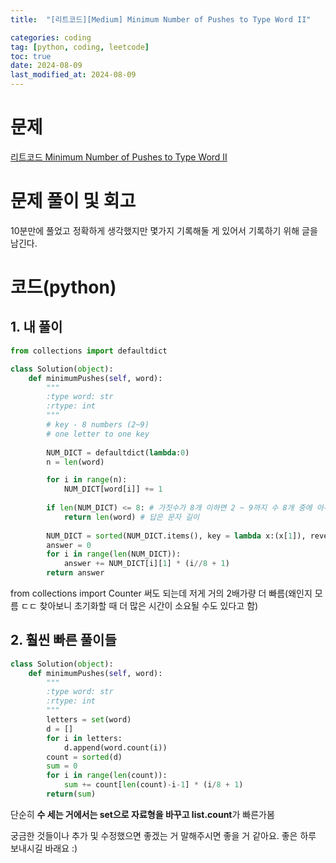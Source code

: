 ```yaml
---
title:  "[리트코드][Medium] Minimum Number of Pushes to Type Word II" 

categories: coding
tag: [python, coding, leetcode]
toc: true
date: 2024-08-09
last_modified_at: 2024-08-09
---
```



# 문제
[리트코드 Minimum Number of Pushes to Type Word II](https://leetcode.com/problems/minimum-number-of-pushes-to-type-word-ii/description/)


# 문제 풀이 및 회고
10분만에 풀었고 정확하게 생각했지만 몇가지 기록해둘 게 있어서 기록하기 위해 글을 남긴다.

# 코드(python)

## 1. 내 풀이 
```python
from collections import defaultdict

class Solution(object):
    def minimumPushes(self, word):
        """
        :type word: str
        :rtype: int
        """
        # key - 8 numbers (2~9)
        # one letter to one key
        
        NUM_DICT = defaultdict(lambda:0)
        n = len(word)

        for i in range(n):
            NUM_DICT[word[i]] += 1
        
        if len(NUM_DICT) <= 8: # 가짓수가 8개 이하면 2 ~ 9까지 수 8개 중에 아무거나 배치하고 1씩 늘리면 됨
            return len(word) # 답은 문자 길이
        
        NUM_DICT = sorted(NUM_DICT.items(), key = lambda x:(x[1]), reverse=True) # 1*8 2*... 식으로 갯수 많은거부터 1씩 채워서 1 2 3 4 최대 8개로 하면됨
        answer = 0
        for i in range(len(NUM_DICT)):
            answer += NUM_DICT[i][1] * (i//8 + 1) 
        return answer
```

from collections import Counter 써도 되는데 저게 거의 2배가량 더 빠름(왜인지 모름 ㄷㄷ 찾아보니 초기화할 때 더 많은 시간이 소요될 수도 있다고 함)


## 2. 훨씬 빠른 풀이들

```python
class Solution(object):
    def minimumPushes(self, word):
        """
        :type word: str
        :rtype: int
        """
        letters = set(word)
        d = []
        for i in letters:
            d.append(word.count(i))
        count = sorted(d)
        sum = 0
        for i in range(len(count)):
            sum += count[len(count)-i-1] * (i/8 + 1)
        return(sum)
```
단순히 **수 세는 거에서는 set으로 자료형을 바꾸고 list.count**가 빠른가봄




궁금한 것들이나 추가 및 수정했으면 좋겠는 거 말해주시면 좋을 거 같아요.
좋은 하루 보내시길 바래요 :)